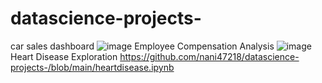 # datascience-projects-
car sales dashboard 
![image](https://github.com/nani47218/datascience-projects-/assets/123858090/e9c89107-fd39-48bb-95da-bab9131709f7)
Employee Compensation Analysis
![image](https://github.com/nani47218/datascience-projects-/assets/123858090/a434a7ba-20a6-4795-9d3a-c10bd8b491a6)
Heart Disease Exploration
https://github.com/nani47218/datascience-projects-/blob/main/heartdisease.ipynb
